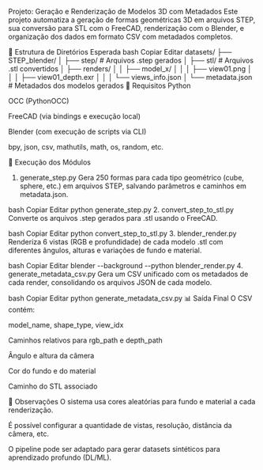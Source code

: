 Projeto: Geração e Renderização de Modelos 3D com Metadados
Este projeto automatiza a geração de formas geométricas 3D em arquivos STEP, sua conversão para STL com o FreeCAD, renderização com o Blender, e organização dos dados em formato CSV com metadados completos.

📂 Estrutura de Diretórios Esperada
bash
Copiar
Editar
datasets/
├── STEP_blender/
│   ├── step/          # Arquivos .step gerados
│   ├── stl/           # Arquivos .stl convertidos
│   ├── renders/
│   │   ├── model_x/
│   │   │   ├── view01.png
│   │   │   ├── view01_depth.exr
│   │   │   └── views_info.json
│   └── metadata.json  # Metadados dos modelos gerados
🧩 Requisitos
Python

OCC (PythonOCC)

FreeCAD (via bindings e execução local)

Blender (com execução de scripts via CLI)

bpy, json, csv, mathutils, math, os, random, etc.

🔧 Execução dos Módulos
1. generate_step.py
Gera 250 formas para cada tipo geométrico (cube, sphere, etc.) em arquivos STEP, salvando parâmetros e caminhos em metadata.json.

bash
Copiar
Editar
python generate_step.py
2. convert_step_to_stl.py
Converte os arquivos .step gerados para .stl usando o FreeCAD.

bash
Copiar
Editar
python convert_step_to_stl.py
3. blender_render.py
Renderiza 6 vistas (RGB e profundidade) de cada modelo .stl com diferentes ângulos, alturas e variações de fundo e material.

bash
Copiar
Editar
blender --background --python blender_render.py
4. generate_metadata_csv.py
Gera um CSV unificado com os metadados de cada render, consolidando os arquivos JSON de cada modelo.

bash
Copiar
Editar
python generate_metadata_csv.py
📊 Saída Final
O CSV contém:

model_name, shape_type, view_idx

Caminhos relativos para rgb_path e depth_path

Ângulo e altura da câmera

Cor do fundo e do material

Caminho do STL associado

📌 Observações
O sistema usa cores aleatórias para fundo e material a cada renderização.

É possível configurar a quantidade de vistas, resolução, distância da câmera, etc.

O pipeline pode ser adaptado para gerar datasets sintéticos para aprendizado profundo (DL/ML).

